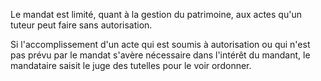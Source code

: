 Le mandat est limité, quant à la gestion du patrimoine, aux actes qu'un tuteur peut faire sans autorisation.

Si l'accomplissement d'un acte qui est soumis à autorisation ou qui n'est pas prévu par le mandat s'avère nécessaire dans l'intérêt du mandant, le mandataire saisit le juge des tutelles pour le voir ordonner.
